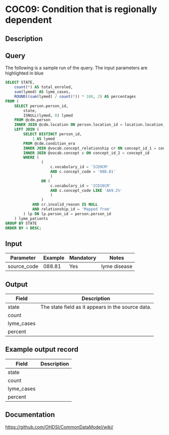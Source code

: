 <!---
Group:condition occurrence combinations
Name:COC09 Condition that is regionally dependent
Author:Patrick Ryan
CDM Version: 5.3
-->

# COC09: Condition that is regionally dependent

## Description

## Query
The following is a sample run of the query. The input parameters are highlighted in  blue  

```sql
SELECT STATE,
	count(*) AS total_enroled,
	sum(lymed) AS lyme_cases,
	ROUND((sum(lymed) / count(*)) * 100, 2) AS percentages
FROM (
	SELECT person.person_id,
		state,
		ISNULL(lymed, 0) lymed
	FROM @cdm.person
	INNER JOIN @cdm.location ON person.location_id = location.location_id
	LEFT JOIN (
		SELECT DISTINCT person_id,
			1 AS lymed
		FROM @cdm.condition_era
		INNER JOIN @vocab.concept_relationship cr ON concept_id_1 = condition_concept_id
		INNER JOIN @vocab.concept c ON concept_id_2 = concept_id
		WHERE (
				(
					c.vocabulary_id = 'ICD9CM'
					AND c.concept_code = '088.81'
					)
				OR (
					c.vocabulary_id = 'ICD10CM'
					AND c.concept_code LIKE 'A69.2%'
					)
				)
			AND cr.invalid_reason IS NULL
			AND relationship_id = 'Mapped from'
		) lp ON lp.person_id = person.person_id
	) lyme_patients
GROUP BY STATE
ORDER BY 4 DESC;
```
## Input

|  Parameter |  Example |  Mandatory |  Notes |
| --- | --- | --- | --- |
| source_code | 088.81 | Yes | lyme disease |


## Output

|  Field |  Description |
| --- | --- |
| state | The state field as it appears in the source data. |
| count |   |
| lyme_cases |   |
| percent |   |

## Example output record

|  Field |  Description |
| --- | --- |
| state |   |
| count |   |
| lyme_cases |   |
| percent |   |

## Documentation
https://github.com/OHDSI/CommonDataModel/wiki/
